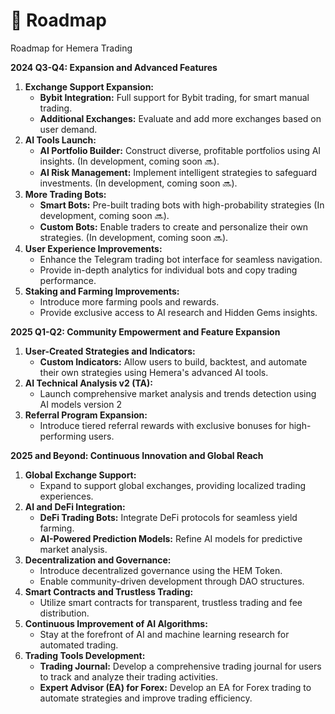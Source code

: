 # 🚩 Roadmap

Roadmap for Hemera Trading

**2024 Q3-Q4: Expansion and Advanced Features**

1. **Exchange Support Expansion:**
   * **Bybit Integration:** Full support for Bybit trading, for smart manual trading.
   * **Additional Exchanges:** Evaluate and add more exchanges based on user demand.
2. **AI Tools Launch:**
   * **AI Portfolio Builder:** Construct diverse, profitable portfolios using AI insights. (In development, coming soon 🔜).
   * **AI Risk Management:** Implement intelligent strategies to safeguard investments. (In development, coming soon 🔜).
3. **More Trading Bots:**
   * **Smart Bots:** Pre-built trading bots with high-probability strategies (In development, coming soon 🔜).
   * **Custom Bots:** Enable traders to create and personalize their own strategies. (In development, coming soon 🔜).
4. **User Experience Improvements:**
   * Enhance the Telegram trading bot interface for seamless navigation.
   * Provide in-depth analytics for individual bots and copy trading performance.
5. **Staking and Farming Improvements:**
   * Introduce more farming pools and rewards.
   * Provide exclusive access to AI research and Hidden Gems insights.

**2025 Q1-Q2: Community Empowerment and Feature Expansion**

1. **User-Created Strategies and Indicators:**
   * **Custom Indicators:** Allow users to build, backtest, and automate their own strategies using Hemera's advanced AI tools.
2. **AI Technical Analysis v2 (TA):**
   * Launch comprehensive market analysis and trends detection using AI models version 2
3. **Referral Program Expansion:**
   * Introduce tiered referral rewards with exclusive bonuses for high-performing users.

**2025 and Beyond: Continuous Innovation and Global Reach**

1. **Global Exchange Support:**
   * Expand to support global exchanges, providing localized trading experiences.
2. **AI and DeFi Integration:**
   * **DeFi Trading Bots:** Integrate DeFi protocols for seamless yield farming.
   * **AI-Powered Prediction Models:** Refine AI models for predictive market analysis.
3. **Decentralization and Governance:**
   * Introduce decentralized governance using the HEM Token.
   * Enable community-driven development through DAO structures.
4. **Smart Contracts and Trustless Trading:**
   * Utilize smart contracts for transparent, trustless trading and fee distribution.
5. **Continuous Improvement of AI Algorithms:**
   * Stay at the forefront of AI and machine learning research for automated trading.
6. **Trading Tools Development:**
   * **Trading Journal:** Develop a comprehensive trading journal for users to track and analyze their trading activities.
   * **Expert Advisor (EA) for Forex:** Develop an EA for Forex trading to automate strategies and improve trading efficiency.
